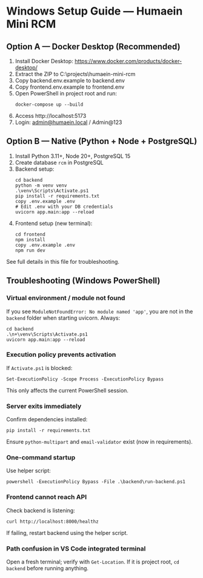 # Windows Setup Guide — Humaein Mini RCM

## Option A — Docker Desktop (Recommended)

1) Install Docker Desktop: https://www.docker.com/products/docker-desktop/
2) Extract the ZIP to C:\projects\humaein-mini-rcm
3) Copy backend\.env.example to backend\.env
4) Copy frontend\.env.example to frontend\.env
5) Open PowerShell in project root and run:
   ```
   docker-compose up --build
   ```
6) Access http://localhost:5173
7) Login: admin@humaein.local / Admin@123

## Option B — Native (Python + Node + PostgreSQL)

1) Install Python 3.11+, Node 20+, PostgreSQL 15
2) Create database `rcm` in PostgreSQL
3) Backend setup:
   ```
   cd backend
   python -m venv venv
   .\venv\Scripts\Activate.ps1
   pip install -r requirements.txt
   copy .env.example .env
   # Edit .env with your DB credentials
   uvicorn app.main:app --reload
   ```
4) Frontend setup (new terminal):
   ```
   cd frontend
   npm install
   copy .env.example .env
   npm run dev
   ```

See full details in this file for troubleshooting.

   ## Troubleshooting (Windows PowerShell)

   ### Virtual environment / module not found
   If you see `ModuleNotFoundError: No module named 'app'`, you are not in the `backend` folder when starting uvicorn. Always:
   ```
   cd backend
   .\n+\venv\Scripts\Activate.ps1
   uvicorn app.main:app --reload
   ```

   ### Execution policy prevents activation
   If `Activate.ps1` is blocked:
   ```
   Set-ExecutionPolicy -Scope Process -ExecutionPolicy Bypass
   ```
   This only affects the current PowerShell session.

   ### Server exits immediately
   Confirm dependencies installed:
   ```
   pip install -r requirements.txt
   ```
   Ensure `python-multipart` and `email-validator` exist (now in requirements).

   ### One-command startup
   Use helper script:
   ```
   powershell -ExecutionPolicy Bypass -File .\backend\run-backend.ps1
   ```

   ### Frontend cannot reach API
   Check backend is listening:
   ```
   curl http://localhost:8000/healthz
   ```
   If failing, restart backend using the helper script.

   ### Path confusion in VS Code integrated terminal
   Open a fresh terminal; verify with `Get-Location`. If it is project root, `cd backend` before running anything.

